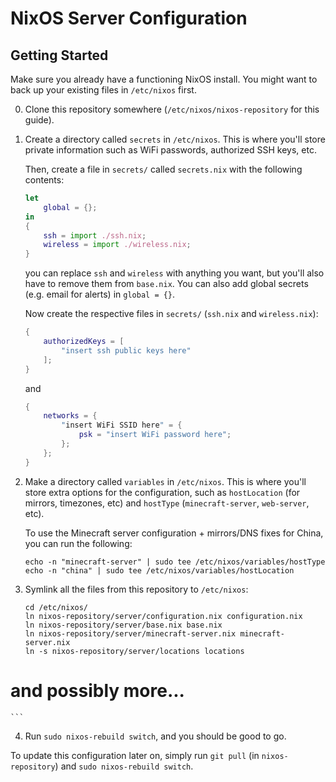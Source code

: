 # NixOS Server Configuration

## Getting Started
Make sure you already have a functioning NixOS install. You might want to back up your existing files in `/etc/nixos` first.

0. Clone this repository somewhere (`/etc/nixos/nixos-repository` for this guide).

1. Create a directory called `secrets` in `/etc/nixos`. This is where you'll store private information such as WiFi passwords, authorized SSH keys, etc.

    Then, create a file in `secrets/` called `secrets.nix` with the following contents:
    ```nix
    let
        global = {};
    in
    {
        ssh = import ./ssh.nix;
        wireless = import ./wireless.nix;
    }
    ```
    you can replace `ssh` and `wireless` with anything you want, but you'll also have to remove them from `base.nix`.
    You can also add global secrets (e.g. email for alerts) in `global = {}`.

    Now create the respective files in `secrets/` (`ssh.nix` and `wireless.nix`):
    ```nix
    {
        authorizedKeys = [
            "insert ssh public keys here"
        ];
    }
    ```
    and
    ```nix
    {
        networks = {
            "insert WiFi SSID here" = {
                psk = "insert WiFi password here";
            };
        };
    }
    ```

2. Make a directory called `variables` in `/etc/nixos`. This is where you'll store extra options for the configuration, such as `hostLocation` (for mirrors, timezones, etc) and `hostType` (`minecraft-server`, `web-server`, etc).

    To use the Minecraft server configuration + mirrors/DNS fixes for China, you can run the following:
    ```
    echo -n "minecraft-server" | sudo tee /etc/nixos/variables/hostType
    echo -n "china" | sudo tee /etc/nixos/variables/hostLocation
    ```

3. Symlink all the files from this repository to `/etc/nixos`:
    ```console
    cd /etc/nixos/
    ln nixos-repository/server/configuration.nix configuration.nix
    ln nixos-repository/server/base.nix base.nix
    ln nixos-repository/server/minecraft-server.nix minecraft-server.nix
    ln -s nixos-repository/server/locations locations
# and possibly more...
    ```

4. Run `sudo nixos-rebuild switch`, and you should be good to go.

To update this configuration later on, simply run `git pull` (in `nixos-repository`) and `sudo nixos-rebuild switch`.
